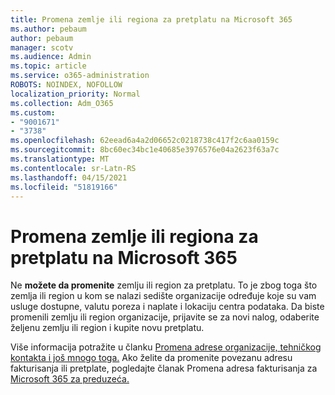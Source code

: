 ```yaml
---
title: Promena zemlje ili regiona za pretplatu na Microsoft 365
ms.author: pebaum
author: pebaum
manager: scotv
ms.audience: Admin
ms.topic: article
ms.service: o365-administration
ROBOTS: NOINDEX, NOFOLLOW
localization_priority: Normal
ms.collection: Adm_O365
ms.custom:
- "9001671"
- "3738"
ms.openlocfilehash: 62eead6a4a2d06652c0218738c417f2c6aa0159c
ms.sourcegitcommit: 8bc60ec34bc1e40685e3976576e04a2623f63a7c
ms.translationtype: MT
ms.contentlocale: sr-Latn-RS
ms.lasthandoff: 04/15/2021
ms.locfileid: "51819166"
---
```

# <a name="change-the-country-or-region-for-your-microsoft-365-subscription"></a>Promena zemlje ili regiona za pretplatu na Microsoft 365

Ne **možete da promenite** zemlju ili region za pretplatu. To je zbog toga što zemlja ili region u kom se nalazi sedište organizacije određuje koje su vam usluge dostupne, valutu poreza i naplate i lokaciju centra podataka. Da biste promenili zemlju ili region organizacije, prijavite se za novi nalog, odaberite željenu zemlju ili region i kupite novu pretplatu.

Više informacija potražite u članku [Promena adrese organizacije, tehničkog kontakta i još mnogo toga.](https://docs.microsoft.com/microsoft-365/admin/manage/change-address-contact-and-more?view=o365-worldwide) Ako želite da promenite povezanu adresu fakturisanja ili pretplate, pogledajte članak Promena adresa fakturisanja za [Microsoft 365 za preduzeća.](https://docs.microsoft.com/microsoft-365/commerce/billing-and-payments/change-your-billing-addresses?view=o365-worldwide) 
